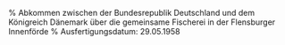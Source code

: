 % Abkommen zwischen der Bundesrepublik Deutschland und dem Königreich Dänemark über die gemeinsame Fischerei in der Flensburger Innenförde
% Ausfertigungsdatum: 29.05.1958
 